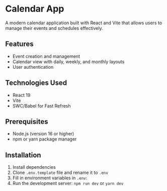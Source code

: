 # Calendar App

A modern calendar application built with React and Vite that allows users to manage their events and schedules effectively.

## Features

- Event creation and management
- Calendar view with daily, weekly, and monthly layouts
- User authentication

## Technologies Used

- React 19
- Vite
- SWC/Babel for Fast Refresh

## Prerequisites

- Node.js (version 16 or higher)
- npm or yarn package manager

## Installation

1. Install dependencies
2. Clone `.env.template` file and rename it to `.env`
3. Fill in environment variables in `.env`:
4. Run the development server: `npm run dev` or `yarn dev`
